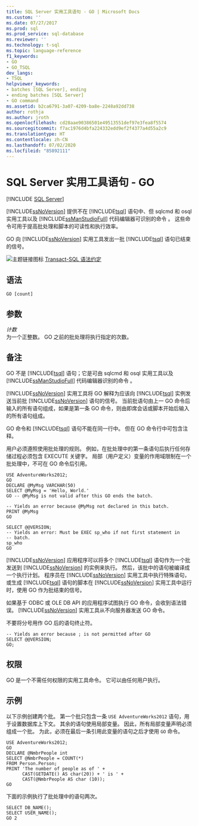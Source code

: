 ```yaml
---
title: SQL Server 实用工具语句 - GO | Microsoft Docs
ms.custom: ''
ms.date: 07/27/2017
ms.prod: sql
ms.prod_service: sql-database
ms.reviewer: ''
ms.technology: t-sql
ms.topic: language-reference
f1_keywords:
- GO
- GO_TSQL
dev_langs:
- TSQL
helpviewer_keywords:
- batches [SQL Server], ending
- ending batches [SQL Server]
- GO command
ms.assetid: b2ca6791-3a07-4209-ba8e-2248a92dd738
author: rothja
ms.author: jroth
ms.openlocfilehash: cd28aae90386501e49513551def97e3fea8f5574
ms.sourcegitcommit: f7ac1976d4bfa224332edd9ef2f4377a4d55a2c9
ms.translationtype: HT
ms.contentlocale: zh-CN
ms.lasthandoff: 07/02/2020
ms.locfileid: "85892111"
---
```

# <a name="sql-server-utilities-statements---go"></a>SQL Server 实用工具语句 - GO
[!INCLUDE [SQL Server](../../includes/applies-to-version/sqlserver.md)]

  [!INCLUDE[ssNoVersion](../../includes/ssnoversion-md.md)] 提供不在 [!INCLUDE[tsql](../../includes/tsql-md.md)] 语句中、但 sqlcmd 和 osql 实用工具以及 [!INCLUDE[ssManStudioFull](../../includes/ssmanstudiofull-md.md)] 代码编辑器可识别的命令   。 这些命令可用于提高批处理和脚本的可读性和执行效率。  
  
  GO 向 [!INCLUDE[ssNoVersion](../../includes/ssnoversion-md.md)] 实用工具发出一批 [!INCLUDE[tsql](../../includes/tsql-md.md)] 语句已结束的信号。  
  
 ![主题链接图标](../../database-engine/configure-windows/media/topic-link.gif "“主题链接”图标") [Transact-SQL 语法约定](../../t-sql/language-elements/transact-sql-syntax-conventions-transact-sql.md)  
  
## <a name="syntax"></a>语法  
  
```  
GO [count]  
```  
  
## <a name="arguments"></a>参数  
 *计数*  
 为一个正整数。 GO 之前的批处理将执行指定的次数。  
  
## <a name="remarks"></a>备注  
 GO 不是 [!INCLUDE[tsql](../../includes/tsql-md.md)] 语句；它是可由 sqlcmd 和 osql 实用工具以及 [!INCLUDE[ssManStudioFull](../../includes/ssmanstudiofull-md.md)] 代码编辑器识别的命令   。  
  
 [!INCLUDE[ssNoVersion](../../includes/ssnoversion-md.md)] 实用工具将 GO 解释为应该向 [!INCLUDE[tsql](../../includes/tsql-md.md)] 实例发送当前批 [!INCLUDE[ssNoVersion](../../includes/ssnoversion-md.md)] 语句的信号。 当前批语句由上一 GO 命令后输入的所有语句组成，如果是第一条 GO 命令，则由即席会话或脚本开始后输入的所有语句组成。  
  
 GO 命令和 [!INCLUDE[tsql](../../includes/tsql-md.md)] 语句不能在同一行中。 但在 GO 命令行中可包含注释。  
  
 用户必须遵照使用批处理的规则。 例如，在批处理中的第一条语句后执行任何存储过程必须包含 EXECUTE 关键字。 局部（用户定义）变量的作用域限制在一个批处理中，不可在 GO 命令后引用。  
  
```  
USE AdventureWorks2012;  
GO  
DECLARE @MyMsg VARCHAR(50)  
SELECT @MyMsg = 'Hello, World.'  
GO -- @MyMsg is not valid after this GO ends the batch.  
  
-- Yields an error because @MyMsg not declared in this batch.  
PRINT @MyMsg  
GO  
  
SELECT @@VERSION;  
-- Yields an error: Must be EXEC sp_who if not first statement in   
-- batch.  
sp_who  
GO  
```  
  
 [!INCLUDE[ssNoVersion](../../includes/ssnoversion-md.md)] 应用程序可以将多个 [!INCLUDE[tsql](../../includes/tsql-md.md)] 语句作为一个批发送到 [!INCLUDE[ssNoVersion](../../includes/ssnoversion-md.md)] 的实例来执行。 然后，该批中的语句被编译成一个执行计划。 程序员在 [!INCLUDE[ssNoVersion](../../includes/ssnoversion-md.md)] 实用工具中执行特殊语句，或生成 [!INCLUDE[tsql](../../includes/tsql-md.md)] 语句的脚本在 [!INCLUDE[ssNoVersion](../../includes/ssnoversion-md.md)] 实用工具中运行时，使用 GO 作为批结束的信号。  
  
 如果基于 ODBC 或 OLE DB API 的应用程序试图执行 GO 命令，会收到语法错误。 [!INCLUDE[ssNoVersion](../../includes/ssnoversion-md.md)] 实用工具从不向服务器发送 GO 命令。  
  
 不要将分号用作 GO 后的语句终止符。
 
```
-- Yields an error because ; is not permitted after GO  
SELECT @@VERSION;  
GO;  
```
  
## <a name="permissions"></a>权限  
 GO 是一个不需任何权限的实用工具命令。 它可以由任何用户执行。    
  
## <a name="examples"></a>示例  
 以下示例创建两个批。 第一个批只包含一条 `USE AdventureWorks2012` 语句，用于设置数据库上下文。 其余的语句使用局部变量。 因此，所有局部变量声明必须组成一个批。 为此，必须在最后一条引用此变量的语句之后才使用 `GO` 命令。  
  
```  
USE AdventureWorks2012;  
GO  
DECLARE @NmbrPeople int  
SELECT @NmbrPeople = COUNT(*)  
FROM Person.Person;  
PRINT 'The number of people as of ' +  
      CAST(GETDATE() AS char(20)) + ' is ' +  
      CAST(@NmbrPeople AS char (10));  
GO  
```  
  
 下面的示例执行了批处理中的语句两次。  
  
```  
SELECT DB_NAME();  
SELECT USER_NAME();  
GO 2  
```  
  
  
